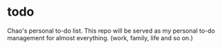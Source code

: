 # todo
Chao's personal to-do list. This repo will be served as my personal to-do management for almost everything. (work, family, life and so on.)
